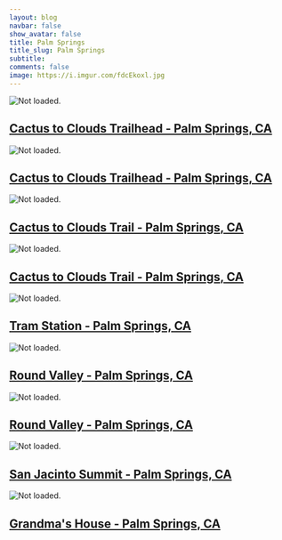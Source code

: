 ```yaml
---
layout: blog
navbar: false
show_avatar: false
title: Palm Springs
title_slug: Palm Springs
subtitle: 
comments: false
image: https://i.imgur.com/fdcEkoxl.jpg
---
```


<div class="img-container">
<div class="grid" id="gallery">

  <div class="grid-sizer"></div>
  <div class="gutter-sizer"></div>

  <div class="grid-item grid-item--horizontal">
  <div class="hovereffect">
    <img src="https://i.imgur.com/LBZZXzxl.jpg" alt="Not loaded.">
    <a class="info" href="https://i.imgur.com/LBZZXzx.jpg" data-fancybox="gallery" data-caption="Cactus to Clouds Trailhead - Palm Springs, CA">
      <div class="overlay">      
        <h2>Cactus to Clouds Trailhead - Palm Springs, CA</h2>
      </div>
    </a>
  </div>
</div> 


<div class="grid-item grid-item--vertical">
  <div class="hovereffect">
    <img src="https://i.imgur.com/fdcEkoxl.jpg" alt="Not loaded.">
    <a class="info" href="https://i.imgur.com/fdcEkox.jpg" data-fancybox="gallery" data-caption="Cactus to Clouds Trailhead - Palm Springs, CA">
      <div class="overlay">      
        <h2>Cactus to Clouds Trailhead - Palm Springs, CA</h2>
      </div>
    </a>
  </div>
</div> 


<div class="grid-item grid-item--vertical">
  <div class="hovereffect">
    <img src="https://i.imgur.com/BJIN4zFl.jpg" alt="Not loaded.">
    <a class="info" href="https://i.imgur.com/BJIN4zF.jpg" data-fancybox="gallery" data-caption="Cactus to Clouds Trail - Palm Springs, CA">
      <div class="overlay">      
        <h2>Cactus to Clouds Trail - Palm Springs, CA</h2>
      </div>
    </a>
  </div>
</div> 


<div class="grid-item grid-item--vertical">
  <div class="hovereffect">
    <img src="https://i.imgur.com/bE3IbYZl.jpg" alt="Not loaded.">
    <a class="info" href="https://i.imgur.com/bE3IbYZ.jpg" data-fancybox="gallery" data-caption="Cactus to Clouds Trail - Palm Springs, CA">
      <div class="overlay">      
        <h2>Cactus to Clouds Trail - Palm Springs, CA</h2>
      </div>
    </a>
  </div>
</div> 


<div class="grid-item grid-item--vertical">
  <div class="hovereffect">
    <img src="https://i.imgur.com/zU161mKl.jpg" alt="Not loaded.">
    <a class="info" href="https://i.imgur.com/zU161mK.jpg" data-fancybox="gallery" data-caption="Tram Station - Palm Springs, CA">
      <div class="overlay">      
        <h2>Tram Station - Palm Springs, CA</h2>
      </div>
    </a>
  </div>
</div> 


<div class="grid-item grid-item--vertical">
  <div class="hovereffect">
    <img src="https://i.imgur.com/rdgvMx0l.jpg" alt="Not loaded.">
    <a class="info" href="https://i.imgur.com/rdgvMx0.jpg" data-fancybox="gallery" data-caption="Round Valley - Palm Springs, CA">
      <div class="overlay">      
        <h2>Round Valley - Palm Springs, CA</h2>
      </div>
    </a>
  </div>
</div> 


<div class="grid-item grid-item--vertical">
  <div class="hovereffect">
    <img src="https://i.imgur.com/S7j6G2Yl.jpg" alt="Not loaded.">
    <a class="info" href="https://i.imgur.com/S7j6G2Y.jpg" data-fancybox="gallery" data-caption="Round Valley - Palm Springs, CA">
      <div class="overlay">      
        <h2>Round Valley - Palm Springs, CA</h2>
      </div>
    </a>
  </div>
</div> 


<div class="grid-item grid-item--vertical">
  <div class="hovereffect">
    <img src="https://i.imgur.com/vNDPq0Tl.jpg" alt="Not loaded.">
    <a class="info" href="https://i.imgur.com/vNDPq0T.jpg" data-fancybox="gallery" data-caption="San Jacinto Summit - Palm Springs, CA">
      <div class="overlay">      
        <h2>San Jacinto Summit - Palm Springs, CA</h2>
      </div>
    </a>
  </div>
</div> 


<div class="grid-item grid-item--vertical">
  <div class="hovereffect">
    <img src="https://i.imgur.com/Oz3CsJEl.jpg" alt="Not loaded.">
    <a class="info" href="https://i.imgur.com/Oz3CsJE.jpg" data-fancybox="gallery" data-caption="Grandma&#x27;s House - Palm Springs, CA">
      <div class="overlay">      
        <h2>Grandma&#x27;s House - Palm Springs, CA</h2>
      </div>
    </a>
  </div>
</div> 


</div>
</div>
